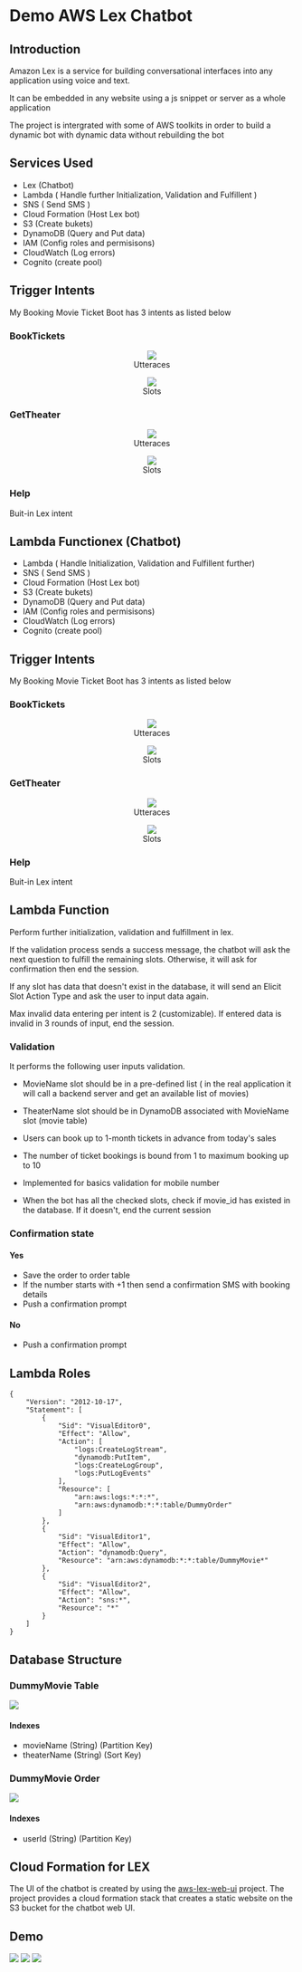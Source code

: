 # Demo AWS Lex Chatbot

## Introduction

Amazon Lex is a service for building conversational interfaces into any application using voice and text.

It can be embedded in any website using a js snippet or server as a whole application

The project is intergrated with some of AWS toolkits in order to build a dynamic bot with dynamic data without rebuilding the bot

## Services Used

- Lex (Chatbot)
- Lambda ( Handle further Initialization, Validation and Fulfillent )
- SNS ( Send SMS )
- Cloud Formation (Host Lex bot)
- S3 (Create bukets)
- DynamoDB (Query and Put data)
- IAM (Config roles and permisisons)
- CloudWatch (Log errors)
- Cognito (create pool)

## Trigger Intents

My Booking Movie Ticket Boot has 3 intents as listed below

### BookTickets

<figure align="center">
  <img src="./imgs/bt_u.png" />
  <figcaption>Utteraces</figcaption>
</figure>
<figure align="center">
  <img src="./imgs/bt_s.png" />
  <figcaption>Slots</figcaption>
</figure>

### GetTheater

<figure align="center">
  <img src="./imgs/gt_u.png" />
  <figcaption>Utteraces</figcaption>
</figure>
<figure align="center">
  <img src="./imgs/gt_s.png" />
  <figcaption>Slots</figcaption>
</figure>

### Help

Buit-in Lex intent

## Lambda Functionex (Chatbot)

- Lambda ( Handle Initialization, Validation and Fulfillent further)
- SNS ( Send SMS )
- Cloud Formation (Host Lex bot)
- S3 (Create bukets)
- DynamoDB (Query and Put data)
- IAM (Config roles and permisisons)
- CloudWatch (Log errors)
- Cognito (create pool)

## Trigger Intents

My Booking Movie Ticket Boot has 3 intents as listed below

### BookTickets

<figure align="center">
  <img src="./imgs/bt_u.png" />
  <figcaption align="center">Utteraces</figcaption>
</figure>
<figure align="center">
  <img src="./imgs/bt_s.png" />
  <figcaption align="center">Slots</figcaption>
</figure>

### GetTheater

<figure align="center">
  <img src="./imgs/gt_u.png" />
  <figcaption align="center">Utteraces</figcaption>
</figure>
<figure align="center">
  <img src="./imgs/gt_s.png" />
  <figcaption align="center">Slots</figcaption>
</figure>

### Help

Buit-in Lex intent

## Lambda Function

Perform further initialization, validation and fulfillment in lex.

If the validation process sends a success message, the chatbot will ask the next question to fulfill the remaining slots. Otherwise, it will ask for confirmation then end the session.

If any slot has data that doesn't exist in the database, it will send an Elicit Slot Action Type and ask the user to input data again.

Max invalid data entering per intent is 2 (customizable). If entered data is invalid in 3 rounds of input, end the session.

### Validation

It performs the following user inputs validation.

- MovieName slot should be in a pre-defined list ( in the real application it will call a backend server and get an available list of movies)

- TheaterName slot should be in DynamoDB associated with MovieName slot (movie table)

- Users can book up to 1-month tickets in advance from today's sales

- The number of ticket bookings is bound from 1 to maximum booking up to 10

- Implemented for basics validation for mobile number

- When the bot has all the checked slots, check if movie_id has existed in the database. If it doesn't, end the current session

### Confirmation state

#### Yes

- Save the order to order table
- If the number starts with +1 then send a confirmation SMS with booking details
- Push a confirmation prompt

#### No

- Push a confirmation prompt

## Lambda Roles

```
{
    "Version": "2012-10-17",
    "Statement": [
        {
            "Sid": "VisualEditor0",
            "Effect": "Allow",
            "Action": [
                "logs:CreateLogStream",
                "dynamodb:PutItem",
                "logs:CreateLogGroup",
                "logs:PutLogEvents"
            ],
            "Resource": [
                "arn:aws:logs:*:*:*",
                "arn:aws:dynamodb:*:*:table/DummyOrder"
            ]
        },
        {
            "Sid": "VisualEditor1",
            "Effect": "Allow",
            "Action": "dynamodb:Query",
            "Resource": "arn:aws:dynamodb:*:*:table/DummyMovie*"
        },
        {
            "Sid": "VisualEditor2",
            "Effect": "Allow",
            "Action": "sns:*",
            "Resource": "*"
        }
    ]
}
```

## Database Structure

### DummyMovie Table

![](imgs/m_ts.png)

#### Indexes

- movieName (String) (Partition Key)
- theaterName (String) (Sort Key)

### DummyMovie Order

![](imgs/o_ts.png)

#### Indexes

- userId (String) (Partition Key)

## Cloud Formation for LEX

The UI of the chatbot is created by using the [aws-lex-web-ui](https://github.com/aws-samples/aws-lex-web-ui) project. The project provides a cloud formation stack that creates a static website on the S3 bucket for the chatbot web UI.

## Demo

![](imgs/gt_i.png)
![](imgs/bt_i.png)
![](imgs/help_i.png)
